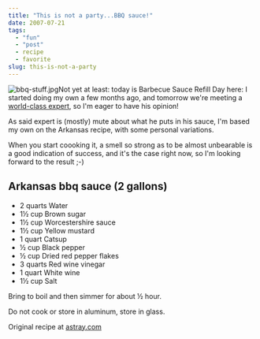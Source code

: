 ```yaml
---
title: "This is not a party...BBQ sauce!"
date: 2007-07-21
tags: 
  - "fun"
  - "post"
  - recipe
  - favorite
slug: this-is-not-a-party
---
```


![bbq-stuff.jpg](/assets/images/movable-type-blog-archives/bbq-stuff.jpg)Not yet at least: today is Barbecue Sauce Refill Day here: I started doing my own a few months ago, and tomorrow we're meeting a [world-class expert](http://kemppro.com/), so I'm eager to have his opinion!

As said expert is (mostly) mute about what he puts in his sauce, I'm based my own on the Arkansas recipe, with some personal variations.

When you start coooking it, a smell so strong as to be almost unbearable is a good indication of success, and it's the case right now, so I'm looking forward to the result ;-)

## Arkansas bbq sauce (2 gallons)

* 2 quarts 	Water
* 1½ cup 	Brown sugar
* 1½ cup 	Worcestershire sauce
* 1½ cup 	Yellow mustard
* 1 quart 	Catsup
* ½ cup 	Black pepper
* ½ cup 	Dried red pepper flakes
* 3 quarts 	Red wine vinegar
* 1 quart 	White wine
* 1½ cup 	Salt

Bring to boil and then simmer for about ½ hour.

Do not cook or store in aluminum, store in glass.

Original recipe at  [astray.com](http://www.astray.com/recipes/?show=Arkansas%20bbq%20sauce%20(2gal)) 